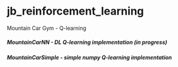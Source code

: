 # jb_reinforcement_learning
Mountain Car Gym - Q-learning

##### MountainCarNN - DL Q-learning implementation (in progress)
##### MountainCarSimple - simple numpy Q-learning implementation
